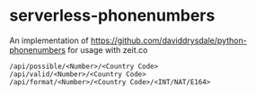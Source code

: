 # serverless-phonenumbers
An implementation of https://github.com/daviddrysdale/python-phonenumbers for usage with zeit.co

```
/api/possible/<Number>/<Country Code>
/api/valid/<Number>/<Country Code>
/api/format/<Number>/<Country Code>/<INT/NAT/E164>
```
